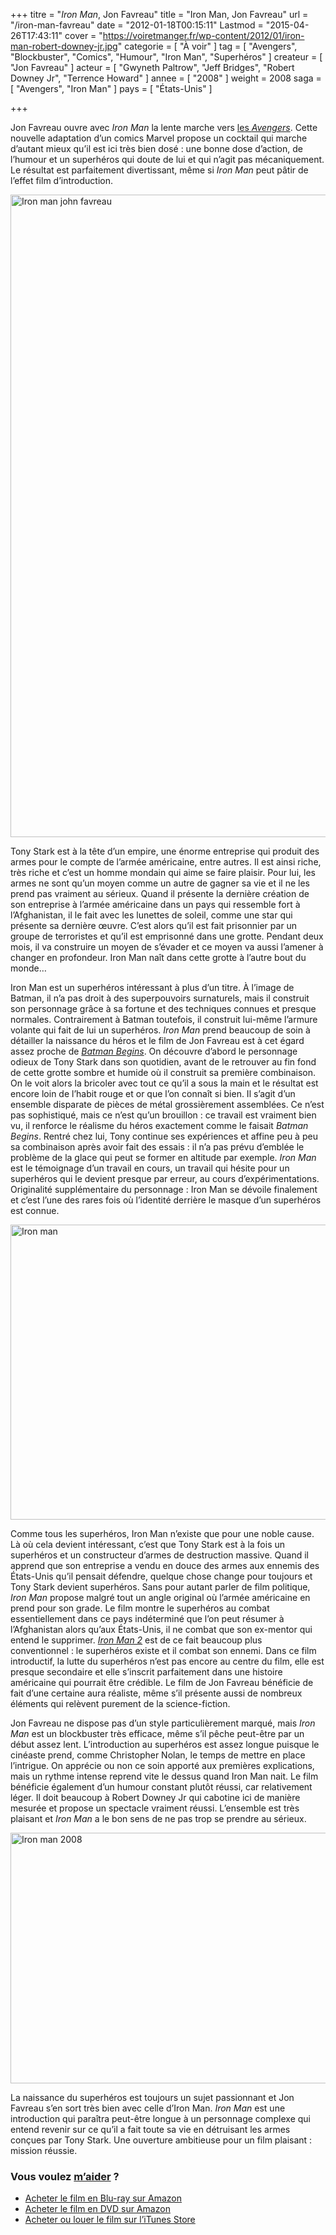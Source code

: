 +++
titre = "<em>Iron Man</em>, Jon Favreau"
title = "Iron Man, Jon Favreau"
url = "/iron-man-favreau"
date = "2012-01-18T00:15:11"
Lastmod = "2015-04-26T17:43:11"
cover = "https://voiretmanger.fr/wp-content/2012/01/iron-man-robert-downey-jr.jpg"
categorie = [ "À voir" ]
tag = [ "Avengers", "Blockbuster", "Comics", "Humour", "Iron Man", "Superhéros" ]
createur = [ "Jon Favreau" ]
acteur = [ "Gwyneth Paltrow", "Jeff Bridges", "Robert Downey Jr", "Terrence Howard" ]
annee = [ "2008" ]
weight = 2008
saga = [ "Avengers", "Iron Man" ]
pays = [ "États-Unis" ]

+++

<p>Jon Favreau ouvre avec <em>Iron Man</em> la lente marche vers <a href="https://voiretmanger.fr/saga/avengers/">les <em>Avengers</em></a>. Cette nouvelle adaptation d&rsquo;un comics Marvel propose un cocktail qui marche d&rsquo;autant mieux qu&rsquo;il est ici très bien dosé : une bonne dose d&rsquo;action, de l&rsquo;humour et un superhéros qui doute de lui et qui n&rsquo;agit pas mécaniquement. Le résultat est parfaitement divertissant, même si <em>Iron Man</em> peut pâtir de l&rsquo;effet film d&rsquo;introduction.</p>
<a href="http://www.allocine.fr/film/fichefilm_gen_cfilm=53751.html"><img class="aligncenter" style="border-style: initial; border-color: initial; border-width: 0px;" src="https://voiretmanger.fr/wp-content/2012/01/iron-man-john-favreau.jpg" alt="Iron man john favreau" width="690" height="1028" border="0" /></a>
<p>Tony Stark est à la tête d&rsquo;un empire, une énorme entreprise qui produit des armes pour le compte de l&rsquo;armée américaine, entre autres. Il est ainsi riche, très riche et c&rsquo;est un homme mondain qui aime se faire plaisir. Pour lui, les armes ne sont qu&rsquo;un moyen comme un autre de gagner sa vie et il ne les prend pas vraiment au sérieux. Quand il présente la dernière création de son entreprise à l&rsquo;armée américaine dans un pays qui ressemble fort à l&rsquo;Afghanistan, il le fait avec les lunettes de soleil, comme une star qui présente sa dernière œuvre. C&rsquo;est alors qu&rsquo;il est fait prisonnier par un groupe de terroristes et qu&rsquo;il est emprisonné dans une grotte. Pendant deux mois, il va construire un moyen de s&rsquo;évader et ce moyen va aussi l&rsquo;amener à changer en profondeur. Iron Man naît dans cette grotte à l&rsquo;autre bout du monde…</p>
<p>Iron Man est un superhéros intéressant à plus d&rsquo;un titre. À l&rsquo;image de Batman, il n&rsquo;a pas droit à des superpouvoirs surnaturels, mais il construit son personnage grâce à sa fortune et des techniques connues et presque normales. Contrairement à Batman toutefois, il construit lui-même l&rsquo;armure volante qui fait de lui un superhéros. <em>Iron Man</em> prend beaucoup de soin à détailler la naissance du héros et le film de Jon Favreau est à cet égard assez proche de <em><a href="https://voiretmanger.fr/2010/08/30/batman-begins-nolan/">Batman Begins</a></em>. On découvre d&rsquo;abord le personnage odieux de Tony Stark dans son quotidien, avant de le retrouver au fin fond de cette grotte sombre et humide où il construit sa première combinaison. On le voit alors la bricoler avec tout ce qu&rsquo;il a sous la main et le résultat est encore loin de l&rsquo;habit rouge et or que l&rsquo;on connaît si bien. Il s&rsquo;agit d&rsquo;un ensemble disparate de pièces de métal grossièrement assemblées. Ce n&rsquo;est pas sophistiqué, mais ce n&rsquo;est qu&rsquo;un brouillon : ce travail est vraiment bien vu, il renforce le réalisme du héros exactement comme le faisait <em>Batman Begins</em>. Rentré chez lui, Tony continue ses expériences et affine peu à peu sa combinaison après avoir fait des essais : il n&rsquo;a pas prévu d&#8217;emblée le problème de la glace qui peut se former en altitude par exemple. <em>Iron Man</em> est le témoignage d&rsquo;un travail en cours, un travail qui hésite pour un superhéros qui le devient presque par erreur, au cours d&rsquo;expérimentations. Originalité supplémentaire du personnage : Iron Man se dévoile finalement et c&rsquo;est l&rsquo;une des rares fois où l&rsquo;identité derrière le masque d&rsquo;un superhéros est connue.</p>
<img class="aligncenter" style="border-style: initial; border-color: initial; border-width: 0px;" src="https://voiretmanger.fr/wp-content/2012/01/iron-man.jpg" alt="Iron man" width="690" height="472" border="0" />
<p>Comme tous les superhéros, Iron Man n&rsquo;existe que pour une noble cause. Là où cela devient intéressant, c&rsquo;est que Tony Stark est à la fois un superhéros et un constructeur d&rsquo;armes de destruction massive. Quand il apprend que son entreprise a vendu en douce des armes aux ennemis des États-Unis qu&rsquo;il pensait défendre, quelque chose change pour toujours et Tony Stark devient superhéros. Sans pour autant parler de film politique, <em>Iron Man</em> propose malgré tout un angle original où l&rsquo;armée américaine en prend pour son grade. Le film montre le superhéros au combat essentiellement dans ce pays indéterminé que l&rsquo;on peut résumer à l&rsquo;Afghanistan alors qu&rsquo;aux États-Unis, il ne combat que son ex-mentor qui entend le supprimer. <em><a href="https://voiretmanger.fr/2010/04/29/iron-man-2-favreau/">Iron Man 2</a></em> est de ce fait beaucoup plus conventionnel : le superhéros existe et il combat son ennemi. Dans ce film introductif, la lutte du superhéros n&rsquo;est pas encore au centre du film, elle est presque secondaire et elle s&rsquo;inscrit parfaitement dans une histoire américaine qui pourrait être crédible. Le film de Jon Favreau bénéficie de fait d&rsquo;une certaine aura réaliste, même s&rsquo;il présente aussi de nombreux éléments qui relèvent purement de la science-fiction.</p>
<p>Jon Favreau ne dispose pas d&rsquo;un style particulièrement marqué, mais <em>Iron Man</em> est un blockbuster très efficace, même s&rsquo;il pêche peut-être par un début assez lent. L&rsquo;introduction au superhéros est assez longue puisque le cinéaste prend, comme Christopher Nolan, le temps de mettre en place l&rsquo;intrigue. On apprécie ou non ce soin apporté aux premières explications, mais un rythme intense reprend vite le dessus quand Iron Man nait. Le film bénéficie également d&rsquo;un humour constant plutôt réussi, car relativement léger. Il doit beaucoup à Robert Downey Jr qui cabotine ici de manière mesurée et propose un spectacle vraiment réussi. L&rsquo;ensemble est très plaisant et <em>Iron Man</em> a le bon sens de ne pas trop se prendre au sérieux.</p>
<img class="aligncenter" style="border-style: initial; border-color: initial; border-width: 0px;" src="https://voiretmanger.fr/wp-content/2012/01/iron-man-2008.jpg" alt="Iron man 2008" width="690" height="401" border="0" />
<p>La naissance du superhéros est toujours un sujet passionnant et Jon Favreau s&rsquo;en sort très bien avec celle d&rsquo;Iron Man. <em>Iron Man</em> est une introduction qui paraîtra peut-être longue à un personnage complexe qui entend revenir sur ce qu&rsquo;il a fait toute sa vie en détruisant les armes conçues par Tony Stark. Une ouverture ambitieuse pour un film plaisant : mission réussie.</p>
<div class="amazon">
<h3>Vous voulez <a href="https://voiretmanger.fr/soutien/">m&rsquo;aider</a> ?</h3>
<ul>
<li><a href="http://www.amazon.fr/gp/product/B001E08TVW/ref=as_li_ss_tl?ie=UTF8&amp;tag=leblogdenic07-21&amp;linkCode=as2&amp;camp=1642&amp;creative=19458&amp;creativeASIN=B001E08TVW">Acheter le film en Blu-ray sur Amazon</a></li>
<li><a href="http://www.amazon.fr/gp/product/B001E08TVM/ref=as_li_ss_tl?ie=UTF8&amp;tag=leblogdenic07-21&amp;linkCode=as2&amp;camp=1642&amp;creative=19458&amp;creativeASIN=B001E08TVM">Acheter le film en DVD sur Amazon</a></li>
<li><a href="https://itunes.apple.com/fr/movie/iron-man/id369765796">Acheter ou louer le film sur l&rsquo;iTunes Store</a></li>
</ul>
</div>

